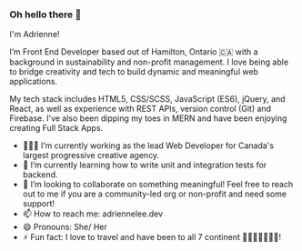 ### Oh hello there 👋

I'm Adrienne!  

I’m Front End Developer based out of Hamilton, Ontario 🇨🇦 with a background in sustainability and non-profit management. I love being able to bridge creativity and tech to build dynamic and meaningful web applications.

My tech stack includes HTML5, CSS/SCSS, JavaScript (ES6), jQuery, and React, as well as experience with REST APIs, version control (Git) and Firebase. I've also been dipping my toes in MERN and have been enjoying creating Full Stack Apps.

- 👩🏻‍💻 I’m currently working as the lead Web Developer for Canada's largest progressive creative agency.
- 🧮 I’m currently learning how to write unit and integration tests for backend.
- 👯 I’m looking to collaborate on something meaningful!  Feel free to reach out to me if you are a community-led org or non-profit and need some support!
- 📫 How to reach me: adriennelee.dev
- 😄 Pronouns: She/ Her
- ⚡ Fun fact: I love to travel and have been to all 7 continent 🐧🍾🍔🦘🦜🥟🐘!

<!--
**adrienneklee/adrienneklee** is a ✨ _special_ ✨ repository because its `README.md` (this file) appears on your GitHub profile.

-->
